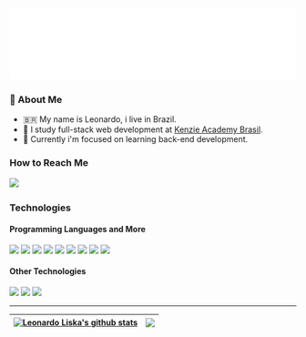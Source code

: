 <span align="center">

![](./header.svg)
	
</span>

### 👨 About Me

- 🇧🇷 My name is Leonardo, i live in Brazil. 
- 📖 I study full-stack web development at [Kenzie Academy Brasil](https://www.linkedin.com/school/kenzie-brasil).
- 🌱 Currently i'm focused on learning back-end development.

### How to Reach Me

[![](https://img.shields.io/badge/Linkedin-0A66C2?style=for-the-badge&logo=linkedin)](https://www.linkedin.com/in/leonardoliska/)
	
### Technologies

#### Programming Languages and More

<!-- https://github.com/iuricode/README-template/blob/main/badges/badges.md -->

![](https://img.shields.io/badge/JavaScript-F7DF1E?style=for-the-badge&logo=javascript&logoColor=black)
![](https://img.shields.io/badge/React-20232A?style=for-the-badge&logo=react&logoColor=61DAFB)
![](https://img.shields.io/badge/TypeScript-007ACC?style=for-the-badge&logo=typescript&logoColor=white)
![](https://img.shields.io/badge/Redux-593D88?style=for-the-badge&logo=redux&logoColor=white)
![](https://img.shields.io/badge/NodeJS-339933?style=for-the-badge&logo=node.js5&logoColor=white)
![](https://img.shields.io/badge/HTML5-E34F26?style=for-the-badge&logo=html5&logoColor=white)
![](https://img.shields.io/badge/CSS3-1572B6?style=for-the-badge&logo=css3&logoColor=white)
![](https://img.shields.io/badge/Express.js-404D59?style=for-the-badge)
![](https://img.shields.io/badge/PostgreSQL-316192?style=for-the-badge&logo=postgresql&logoColor=white)

#### Other Technologies

![](https://img.shields.io/badge/Git-E34F26?style=for-the-badge&logo=git&logoColor=white)
![](https://img.shields.io/badge/GitHub-000?style=for-the-badge&logo=github&logoColor=white)
![](https://img.shields.io/badge/Linux-E34F26?style=for-the-badge&logo=linux&logoColor=black)

---

| <a href="https://github.com/anuraghazra/github-readme-stats"><img align="center" src="https://github-readme-stats.vercel.app/api?username=leonardoliska&show_icons=true&include_all_commits=true&theme=buefy&hide_border=true" alt="Leonardo Liska's github stats" /></a> | <a href="https://github.com/anuraghazra/github-readme-stats"><img align="center" src="https://github-readme-stats.vercel.app/api/top-langs/?username=leonardoliska&layout=compact&theme=buefy&hide_border=true" /></a> |
| ------------- | ------------- |
